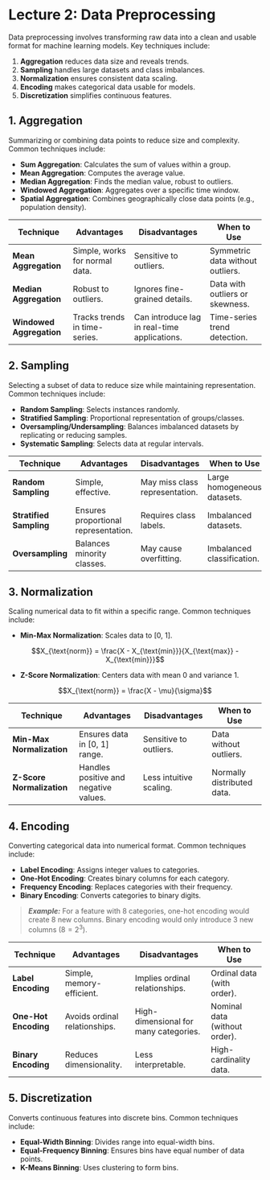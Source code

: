 # Lecture 2: Data Preprocessing

Data preprocessing involves transforming raw data into a clean and usable format for machine learning models. Key techniques include:

1. **Aggregation** reduces data size and reveals trends.
2. **Sampling** handles large datasets and class imbalances.
3. **Normalization** ensures consistent data scaling.
4. **Encoding** makes categorical data usable for models.
5. **Discretization** simplifies continuous features.

## **1. Aggregation**

Summarizing or combining data points to reduce size and complexity. Common techniques include:

- **Sum Aggregation**: Calculates the sum of values within a group.
- **Mean Aggregation**: Computes the average value.
- **Median Aggregation**: Finds the median value, robust to outliers.
- **Windowed Aggregation**: Aggregates over a specific time window.
- **Spatial Aggregation**: Combines geographically close data points (e.g., population density).

| Technique              | Advantages                        | Disadvantages                  | When to Use                        |
|-------------------------|------------------------------------|--------------------------------|------------------------------------|
| **Mean Aggregation**    | Simple, works for normal data.    | Sensitive to outliers.         | Symmetric data without outliers.  |
| **Median Aggregation**  | Robust to outliers.              | Ignores fine-grained details.  | Data with outliers or skewness.   |
| **Windowed Aggregation**| Tracks trends in time-series.    | Can introduce lag in real-time applications. | Time-series trend detection. |


## **2. Sampling**

Selecting a subset of data to reduce size while maintaining representation. Common techniques include:

- **Random Sampling**: Selects instances randomly.
- **Stratified Sampling**: Proportional representation of groups/classes.
- **Oversampling/Undersampling**: Balances imbalanced datasets by replicating or reducing samples.
- **Systematic Sampling**: Selects data at regular intervals.

| Technique              | Advantages                        | Disadvantages                  | When to Use                        |
|-------------------------|------------------------------------|--------------------------------|------------------------------------|
| **Random Sampling**     | Simple, effective.               | May miss class representation. | Large homogeneous datasets.       |
| **Stratified Sampling** | Ensures proportional representation.| Requires class labels.         | Imbalanced datasets.              |
| **Oversampling**        | Balances minority classes.       | May cause overfitting.         | Imbalanced classification.        |


## **3. Normalization**

Scaling numerical data to fit within a specific range. Common techniques include:
- **Min-Max Normalization**: Scales data to [0, 1].

$$X_{\text{norm}} = \frac{X - X_{\text{min}}}{X_{\text{max}} - X_{\text{min}}}$$

- **Z-Score Normalization**: Centers data with mean 0 and variance 1.

$$X_{\text{norm}} = \frac{X - \mu}{\sigma}$$

| Technique              | Advantages                        | Disadvantages                  | When to Use                        |
|-------------------------|------------------------------------|--------------------------------|------------------------------------|
| **Min-Max Normalization**| Ensures data in [0, 1] range.    | Sensitive to outliers.         | Data without outliers.            |
| **Z-Score Normalization**| Handles positive and negative values. | Less intuitive scaling.        | Normally distributed data.         |


## **4. Encoding**

Converting categorical data into numerical format. Common techniques include:

- **Label Encoding**: Assigns integer values to categories.
- **One-Hot Encoding**: Creates binary columns for each category. 
- **Frequency Encoding**: Replaces categories with their frequency.
- **Binary Encoding**: Converts categories to binary digits.

> **_Example:_**  For a feature with 8 categories, one-hot encoding would create 8 new columns. Binary encoding would only introduce 3 new columns ($8 = 2^3$).

| Technique              | Advantages                        | Disadvantages                  | When to Use                        |
|-------------------------|------------------------------------|--------------------------------|------------------------------------|
| **Label Encoding**      | Simple, memory-efficient.         | Implies ordinal relationships. | Ordinal data (with order).         |
| **One-Hot Encoding**    | Avoids ordinal relationships.     | High-dimensional for many categories. | Nominal data (without order).      |
| **Binary Encoding**     | Reduces dimensionality.           | Less interpretable.            | High-cardinality data.             |


## **5. Discretization**

Converts continuous features into discrete bins. Common techniques include:
- **Equal-Width Binning**: Divides range into equal-width bins.
- **Equal-Frequency Binning**: Ensures bins have equal number of data points.
- **K-Means Binning**: Uses clustering to form bins.
